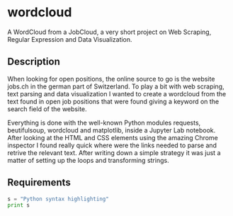 # wordcloud
A WordCloud from a JobCloud, a very short project on Web Scraping, Regular Expression and Data Visualization.

## Description
When looking for open positions, the online source to go is the website jobs.ch in the german part of Switzerland. To play a bit with web scraping, text parsing and data visualization I wanted to create a wordcloud from the text found in open job positions that were found giving a keyword on the search field of the website. 

Everything is done with the well-known Python modules requests, beutifulsoup, wordcloud and matplotlib, inside a Jupyter Lab notebook. After looking at the HTML and CSS elements using the amazing Chrome inspector I found really quick where were the links needed to parse and retrive the relevant text. After writing down a simple strategy it was just a matter of setting up the loops and transforming strings. 

## Requirements
```python
s = "Python syntax highlighting"
print s
```
